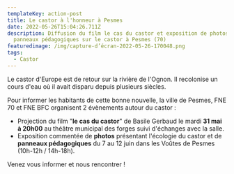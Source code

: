 ```yaml
---
templateKey: action-post
title: Le castor à l'honneur à Pesmes
date: 2022-05-26T15:04:26.711Z
description: Diffusion du film le cas du castor et exposition de photos et de
  panneaux pédagogiques sur le castor à Pesmes (70)
featuredimage: /img/capture-d’écran-2022-05-26-170048.png
tags:
  - Castor
---
```

Le castor d'Europe est de retour sur la rivière de l'Ognon. Il recolonise un cours d'eau où il avait disparu depuis plusieurs siècles.

Pour informer les habitants de cette bonne nouvelle, la ville de Pesmes, FNE 70 et FNE BFC organisent 2 évènements autour du castor : 

* Projection du film "**le cas du castor**" de Basile Gerbaud le mardi **31 mai à 20h00** au théâtre municipal des forges suivi d'échanges avec la salle.
* Exposition commentée de **photos** présentant l'écologie du castor et de **panneaux pédagogiques** du 7 au 12 juin dans les Voûtes de Pesmes (10h-12h / 14h-18h).

Venez vous informer et nous rencontrer !